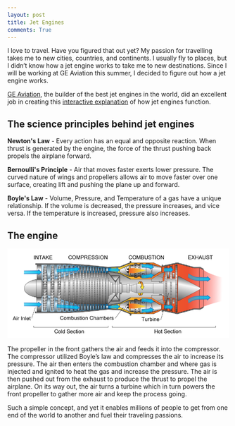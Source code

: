 ```yaml
---
layout: post
title: Jet Engines
comments: True
---
```


I love to travel. Have you figured that out yet? My passion for travelling takes me to new cities, countries, and continents. I usually fly to places, but I didn’t know how a jet engine works to take me to new destinations. Since I will be working at GE Aviation this summer, I decided to figure out how a jet engine works.

[GE Aviation](http://www.geaviation.com), the builder of the best jet engines in the world, did an excellent job in creating this [interactive explanation](http://www.geaviation.com/education/engines101/) of how jet engines function.

## The science principles behind jet engines

__Newton's Law__ - Every action has an equal and opposite reaction. When thrust is generated by the engine, the force of the thrust pushing back propels the airplane forward.

__Bernoulli's Principle__ - Air that moves faster exerts lower pressure. The curved nature of wings and propellers allows air to move faster over one surface, creating lift and pushing the plane up and forward.

__Boyle's Law__ - Volume, Pressure, and Temperature of a gas have a unique relationship. If the volume is decreased, the pressure increases, and vice versa. If the temperature is increased, pressure also increases.

## The engine

![Jet Engine](/assets/jet_engine.png)

The propeller in the front gathers the air and feeds it into the compressor. The compressor utilized Boyle’s law and compresses the air to increase its pressure. The air then enters the combustion chamber and where gas is injected and ignited to heat the gas and increase the pressure. The air is then pushed out from the exhaust to produce the thrust to propel the airplane. On its way out, the air turns a turbine which in turn powers the front propeller to gather more air and keep the process going.

Such a simple concept, and yet it enables millions of people to get from one end of the world to another and fuel their traveling passions.
